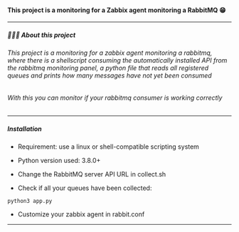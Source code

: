 #### This project is a monitoring for a Zabbix agent monitoring a RabbitMQ 😁
------------
##### 👨🏻‍💻 About this project
###### This project is a monitoring for a zabbix agent monitoring a rabbitmq, where there is a shellscript consuming the automatically installed API from the rabbitmq monitoring panel, a python file that reads all registered queues and prints how many messages have not yet been consumed
###### With this you can monitor if your rabbitmq consumer is working correctly
------------
##### Installation

- Requirement: use a linux or shell-compatible scripting system

- Python version used: 3.8.0+

- Change the RabbitMQ server API URL in collect.sh

- Check if all your queues have been collected:
```
python3 app.py
```

- Customize your zabbix agent in rabbit.conf

------------
